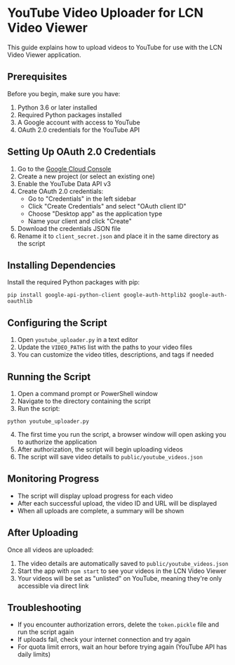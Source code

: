 # YouTube Video Uploader for LCN Video Viewer

This guide explains how to upload videos to YouTube for use with the LCN Video Viewer application.

## Prerequisites

Before you begin, make sure you have:

1. Python 3.6 or later installed
2. Required Python packages installed
3. A Google account with access to YouTube
4. OAuth 2.0 credentials for the YouTube API

## Setting Up OAuth 2.0 Credentials

1. Go to the [Google Cloud Console](https://console.cloud.google.com/)
2. Create a new project (or select an existing one)
3. Enable the YouTube Data API v3
4. Create OAuth 2.0 credentials:
   - Go to "Credentials" in the left sidebar
   - Click "Create Credentials" and select "OAuth client ID"
   - Choose "Desktop app" as the application type
   - Name your client and click "Create"
5. Download the credentials JSON file
6. Rename it to `client_secret.json` and place it in the same directory as the script

## Installing Dependencies

Install the required Python packages with pip:

```
pip install google-api-python-client google-auth-httplib2 google-auth-oauthlib
```

## Configuring the Script

1. Open `youtube_uploader.py` in a text editor
2. Update the `VIDEO_PATHS` list with the paths to your video files
3. You can customize the video titles, descriptions, and tags if needed

## Running the Script

1. Open a command prompt or PowerShell window
2. Navigate to the directory containing the script
3. Run the script:

```
python youtube_uploader.py
```

4. The first time you run the script, a browser window will open asking you to authorize the application
5. After authorization, the script will begin uploading videos
6. The script will save video details to `public/youtube_videos.json`

## Monitoring Progress

- The script will display upload progress for each video
- After each successful upload, the video ID and URL will be displayed
- When all uploads are complete, a summary will be shown

## After Uploading

Once all videos are uploaded:

1. The video details are automatically saved to `public/youtube_videos.json`
2. Start the app with `npm start` to see your videos in the LCN Video Viewer
3. Your videos will be set as "unlisted" on YouTube, meaning they're only accessible via direct link

## Troubleshooting

- If you encounter authorization errors, delete the `token.pickle` file and run the script again
- If uploads fail, check your internet connection and try again
- For quota limit errors, wait an hour before trying again (YouTube API has daily limits) 